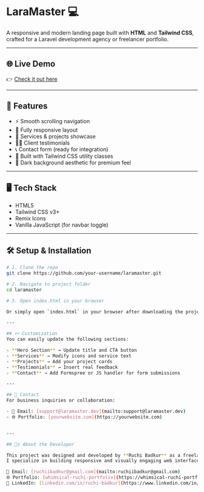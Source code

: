 # LaraMaster 💻

A responsive and modern landing page built with **HTML** and **Tailwind CSS**, crafted for a Laravel development agency or freelancer portfolio.

---

## 🌐 Live Demo

👉 [Check it out here](https://ruchibadkur.github.io/laramaster/#)

---

## 🚀 Features

- ⚡ Smooth scrolling navigation
- 📱 Fully responsive layout
- 💼 Services & projects showcase
- 🧑‍💼 Client testimonials
- 📞 Contact form (ready for integration)
- 🎨 Built with Tailwind CSS utility classes
- 🌙 Dark background aesthetic for premium feel

---

## 🖥️ Tech Stack

- HTML5
- Tailwind CSS v3+
- Remix Icons
- Vanilla JavaScript (for navbar toggle)


---

## 🛠️ Setup & Installation

```bash
# 1. Clone the repo
git clone https://github.com/your-username/laramaster.git

# 2. Navigate to project folder
cd laramaster

# 3. Open index.html in your browser

Or simply open `index.html` in your browser after downloading the project.

---

## ✏️ Customization  
You can easily update the following sections:

- **Hero Section** → Update title and CTA button  
- **Services** → Modify icons and service text  
- **Projects** → Add your project cards  
- **Testimonials** → Insert real feedback  
- **Contact** → Add Formspree or JS handler for form submissions  

---

## 📩 Contact  
For business inquiries or collaboration:

- 📧 Email: [support@laramaster.dev](mailto:support@laramaster.dev)  
- 🌐 Portfolio: [yourwebsite.com](https://yourwebsite.com)  


---

## 🙋‍♀️ About the Developer

This project was designed and developed by **Ruchi Badkur** as a freelance web developer for a client project.  
I specialize in building responsive and visually engaging web interfaces using modern frontend tools.

📧 Email: [ruchiibadkur@gmail.com](mailto:ruchiibadkur@gmail.com)  
🌐 Portfolio: [whimsical-ruchi-portfolio](https://whimsical-ruchi-portfolio.netlify.app/)  
💼 LinkedIn: [linkedin.com/in/ruchi-badkur](https://www.linkedin.com/in/ruchi-badkur/)

